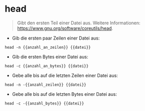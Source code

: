 # head

> Gibt den ersten Teil einer Datei aus.
> Weitere Informationen: <https://www.gnu.org/software/coreutils/head>.

- Gib die ersten paar Zeilen einer Datei aus:

`head -n {{anzahl_an_zeilen}} {{datei}}`

- Gib die ersten Bytes einer Datei aus:

`head -c {{anzahl_an_bytes}} {{datei}}`

- Gebe alle bis auf die letzten Zeilen einer Datei aus:

`head -n -{{anzahl_zeilen}} {{datei}}`

- Gebe alle bis auf die letzten Bytes einer Datei aus:

`head -c -{{anzahl_bytes}} {{datei}}`
